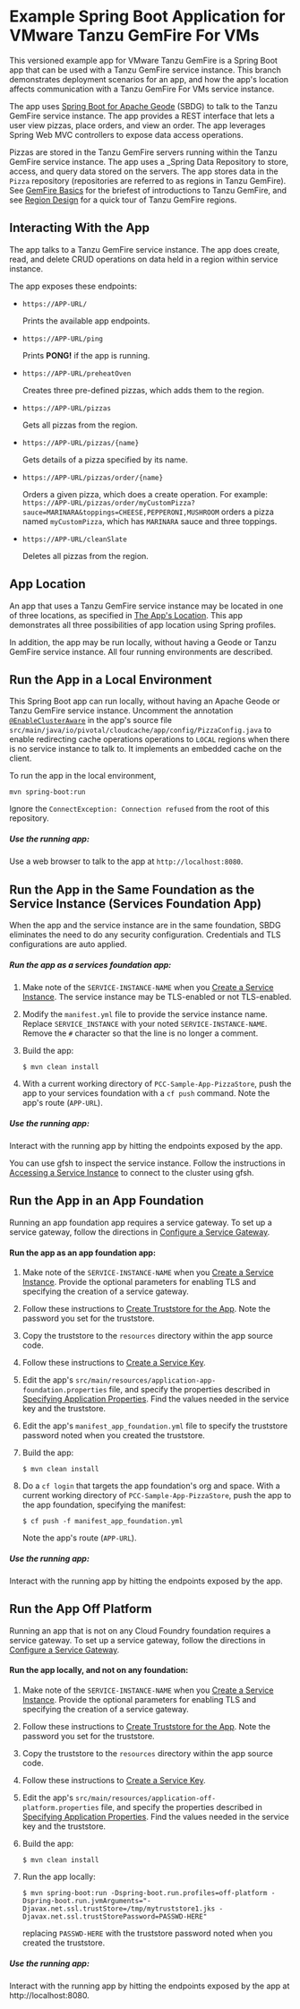 # Example Spring Boot Application for VMware Tanzu GemFire For VMs

This versioned example app for VMware Tanzu GemFire is
a Spring Boot app that can be used with
a Tanzu GemFire service instance.
This branch demonstrates deployment scenarios for an app,
and how the app's location affects communication with a Tanzu GemFire For VMs
service instance.

The app uses [Spring Boot for Apache Geode](https://docs.spring.io/spring-boot-data-geode-build/1.4.0/reference/html5/)
(SBDG) to talk to the Tanzu GemFire service instance.
The app provides a REST interface that lets a user view pizzas, place orders,
and view an order.
The app leverages Spring Web MVC controllers
to expose data access operations.

Pizzas are stored in the Tanzu GemFire servers running within
the Tanzu GemFire service instance.
The app uses a _Spring Data Repository to store,
access, and query data stored on the servers.
The app stores data in the `Pizza` repository (repositories are referred to as regions in Tanzu GemFire).
See [GemFire Basics](https://docs.pivotal.io/p-cloud-cache/1-13/index.html#GFBasics) for the briefest of introductions to Tanzu GemFire,
and see [Region Design](https://docs.pivotal.io/p-cloud-cache/1-13/region-design.html) for a quick tour of Tanzu GemFire regions.

## Interacting With the App

The app talks to a Tanzu GemFire service instance.
The app does create, read, and delete CRUD operations on data held
in a region within service instance.

The app exposes these endpoints:  
    
-  `https://APP-URL/`  
        
    Prints the available app endpoints.
        
-  `https://APP-URL/ping`  
        
    Prints **PONG!** if the app is running.
        
-  `https://APP-URL/preheatOven`  
        
    Creates three pre-defined pizzas, which adds them to the region.
        
-  `https://APP-URL/pizzas` 
    
    Gets all pizzas from the region.
        
-  `https://APP-URL/pizzas/{name}`
    
    Gets details of a pizza specified by its name.
         
-  `https://APP-URL/pizzas/order/{name}`
    
    Orders a given pizza, which does a create operation. 
    For example: `https://APP-URL/pizzas/order/myCustomPizza?sauce=MARINARA&toppings=CHEESE,PEPPERONI,MUSHROOM` orders a pizza named `myCustomPizza`,
    which has `MARINARA` sauce and three toppings. 
   
-  `https://APP-URL/cleanSlate` 
        
    Deletes all pizzas from the region.

## App Location

An app that uses a Tanzu GemFire service instance may be
located in one of three locations,
as specified in [The App's Location](https://docs.pivotal.io/p-cloud-cache/1-13/architecture.html#AppLocation).
This app demonstrates all three possibilities of app location
using Spring profiles.

In addition, the app may be run locally,
without having a Geode or Tanzu GemFire service instance.
All four running environments are described.

## Run the App in a Local Environment

This Spring Boot app can run locally, 
without having an Apache Geode or Tanzu GemFire service instance.
Uncomment the annotation [`@EnableClusterAware`](https://docs.spring.io/spring-boot-data-geode-build/current/reference/html5/#geode-configuration-declarative-annotations-productivity-enableclusteraware)
in the app's source file `src/main/java/io/pivotal/cloudcache/app/config/PizzaConfig.java` 
to enable redirecting cache operations operations to `LOCAL` regions
when there is no service instance to talk to.
It implements an embedded cache on the client.  

To run the app in the local environment,
 
```
mvn spring-boot:run
```
Ignore the `ConnectException: Connection refused`
from the root of this repository.

##### Use the running app:

Use a web browser to talk to the app at `http://localhost:8080`.

## Run the App in the Same Foundation as the Service Instance (Services Foundation App)

When the app and the service instance are in the same foundation,
SBDG eliminates the need to do any security configuration.
Credentials and TLS configurations are auto applied. 

##### Run the app as a services foundation app:

1. Make note of the `SERVICE-INSTANCE-NAME` when you
[Create a Service Instance](https://docs.pivotal.io/p-cloud-cache/1-13/create-instance.html#create-SI).
The service instance may be TLS-enabled or not TLS-enabled.

2. Modify the `manifest.yml` file to provide the service instance name.
Replace `SERVICE_INSTANCE` with your noted `SERVICE-INSTANCE-NAME`.
Remove the `#` character so that the line is no longer a comment.

3. Build the app:

    ```
    $ mvn clean install
    ```

4. With a current working directory of `PCC-Sample-App-PizzaStore`,
push the app to your services foundation with a `cf push` command.
Note the app's route (`APP-URL`).

##### Use the running app:

Interact with the running app by hitting the endpoints exposed by the app.

You can use gfsh to inspect the service instance.
Follow the instructions in [Accessing a Service Instance](https://docs.pivotal.io/p-cloud-cache/1-13/accessing-instance.html)
to connect to the cluster using gfsh.

## Run the App in an App Foundation

Running an app foundation app requires a service gateway.
To set up a service gateway,
follow the directions in
[Configure a Service Gateway](https://docs.pivotal.io/p-cloud-cache/1-13/configure-service-gateway.html).

#### Run the app as an app foundation app:

1. Make note of the `SERVICE-INSTANCE-NAME` when you
[Create a Service Instance](https://docs.pivotal.io/p-cloud-cache/1-13/create-instance.html#create-SI).
Provide the optional parameters for enabling TLS and specifying
the creation of a service gateway.

2. Follow these instructions to
[Create Truststore for the App](https://docs.pivotal.io/p-cloud-cache/1-13/running-app.html#app-truststore).
Note the password you set for the truststore.

3. Copy the truststore to the `resources` directory within the app source code.

4. Follow these instructions to [Create a Service Key](https://docs.pivotal.io/p-cloud-cache/1-13/accessing-instance.html#create-service-key). 

5. Edit the app's `src/main/resources/application-app-foundation.properties`
file,
and specify the properties described in [Specifying Application Properties](https://docs.pivotal.io/p-cloud-cache/1-13/running-app.html#app-properties).
Find the values needed in the service key and the truststore. 

6. Edit the app's `manifest_app_foundation.yml` file to specify the
truststore password noted when you created the truststore.

7. Build the app:

    ```
    $ mvn clean install
    ```

8. Do a `cf login` that targets the app foundation's org and space.
With a current working directory of `PCC-Sample-App-PizzaStore`,
push the app to the app foundation, specifying the manifest:

    ```
    $ cf push -f manifest_app_foundation.yml
    ```
    Note the app's route (`APP-URL`).

##### Use the running app:

Interact with the running app by hitting the endpoints exposed by the app.

## Run the App Off Platform

Running an app that is not on any Cloud Foundry foundation
requires a service gateway.
To set up a service gateway,
follow the directions in
[Configure a Service Gateway](https://docs.pivotal.io/p-cloud-cache/1-13/configure-service-gateway.html).

#### Run the app locally, and not on any foundation:

1. Make note of the `SERVICE-INSTANCE-NAME` when you
[Create a Service Instance](https://docs.pivotal.io/p-cloud-cache/1-13/create-instance.html#create-SI).
Provide the optional parameters for enabling TLS and specifying
the creation of a service gateway.

2. Follow these instructions to
[Create Truststore for the App](https://docs.pivotal.io/p-cloud-cache/1-13/running-app.html#app-truststore).
Note the password you set for the truststore.

3. Copy the truststore to the `resources` directory within the app source code.

4. Follow these instructions to [Create a Service Key](https://docs.pivotal.io/p-cloud-cache/1-13/accessing-instance.html#create-service-key). 

5. Edit the app's `src/main/resources/application-off-platform.properties`
file,
and specify the properties described in [Specifying Application Properties](https://docs.pivotal.io/p-cloud-cache/1-13/running-app.html#app-properties).
Find the values needed in the service key and the truststore. 

6. Build the app:

    ```
    $ mvn clean install
    ```

5. Run the app locally:

    ```
    $ mvn spring-boot:run -Dspring-boot.run.profiles=off-platform -Dspring-boot.run.jvmArguments="-Djavax.net.ssl.trustStore=/tmp/mytruststore1.jks -Djavax.net.ssl.trustStorePassword=PASSWD-HERE"
    ```
    replacing `PASSWD-HERE` with the truststore password noted when
    you created the truststore.

##### Use the running app:

Interact with the running app by hitting the endpoints exposed by the app
at http://localhost:8080.
